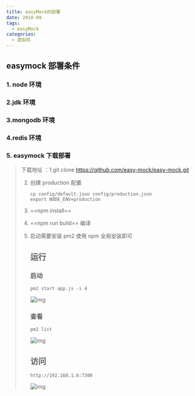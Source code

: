 ```yaml
---
title: easyMock的部署
date: 2018-09
tags:
  - easyMock
categories:
  - 虚拟机
---
```


## easymock 部署条件

### 1. node 环境

### 2.jdk 环境

### 3.mongodb 环境

### 4.redis 环境

### 5. easymock 下载部署

> 下载地址 ：1.git clone https://github.com/easy-mock/easy-mock.git
>
> 2. 创建 production 配置
>
>    ```
>    cp config/default.json config/production.json
>    export NODE_ENV=production
>    ```
>
> 3. ==npm install==
>
> 4. ==npm run build== 编译
>
> 5. 启动需要安装 pm2 使用 npm 全局安装即可
>
>    ## 运行
>
>
>     ###         启动
>
>     ```
>     pm2 start app.js -i 4
>     ```
>
>     ![img](https://static.oschina.net/uploads/space/2017/0908/193813_d2WC_123777.jpg)
>
>
>
>
>
>     ###         查看
>
>     ```
>     pm2 list
>     ```
>
>     ![img](https://static.oschina.net/uploads/space/2017/0908/193835_Kp7p_123777.jpg)
>
>
>
>
>
>     ##     访问
>
>     ```
>     http://192.168.1.6:7300
>     ```
>
>     ![img](https://static.oschina.net/uploads/space/2017/0908/195114_8TtQ_123777.jpg)
